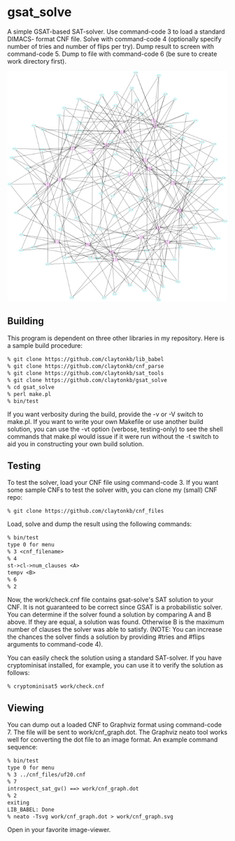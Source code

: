 gsat_solve
==========

A simple GSAT-based SAT-solver. Use command-code 3 to load a standard DIMACS-
format CNF file. Solve with command-code 4 (optionally specify number of
tries and number of flips per try). Dump result to screen with command-code
5. Dump to file with command-code 6 (be sure to create work directory first).

![Example](doc/example.png)

Building
--------

This program is dependent on three other libraries in my repository. Here is
a sample build procedure:

    % git clone https://github.com/claytonkb/lib_babel
    % git clone https://github.com/claytonkb/cnf_parse
    % git clone https://github.com/claytonkb/sat_tools
    % git clone https://github.com/claytonkb/gsat_solve
    % cd gsat_solve
    % perl make.pl
    % bin/test

If you want verbosity during the build, provide the -v or -V switch to make.pl.
If you want to write your own Makefile or use another build solution, you can
use the -vt option (verbose, testing-only) to see the shell commands that
make.pl would issue if it were run without the -t switch to aid you in
constructing your own build solution.

Testing
-------

To test the solver, load your CNF file using command-code 3. If you want some
sample CNFs to test the solver with, you can clone my (small) CNF repo:

    % git clone https://github.com/claytonkb/cnf_files

Load, solve and dump the result using the following commands:

    % bin/test
    type 0 for menu
    % 3 <cnf_filename>
    % 4
    st->cl->num_clauses <A>
    tempv <B>
    % 6
    % 2

Now, the work/check.cnf file contains gsat-solve's SAT solution to your CNF.
It is not guaranteed to be correct since GSAT is a probabilistic solver. You
can determine if the solver found a solution by comparing A and B above. If
they are equal, a solution was found. Otherwise B is the maximum number of
clauses the solver was able to satisfy. (NOTE: You can increase the chances the
solver finds a solution by providing #tries and #flips arguments to
command-code 4).

You can easily check the solution using a standard SAT-solver. If you have
cryptominisat installed, for example, you can use it to verify the solution as
follows:

    % cryptominisat5 work/check.cnf

Viewing
-------

You can dump out a loaded CNF to Graphviz format using command-code 7. The file
will be sent to work/cnf_graph.dot. The Graphviz neato tool works well for
converting the dot file to an image format. An example command sequence:

    % bin/test
    type 0 for menu
    % 3 ../cnf_files/uf20.cnf
    % 7
    introspect_sat_gv() ==> work/cnf_graph.dot
    % 2
    exiting
    LIB_BABEL: Done
    % neato -Tsvg work/cnf_graph.dot > work/cnf_graph.svg

Open in your favorite image-viewer.


